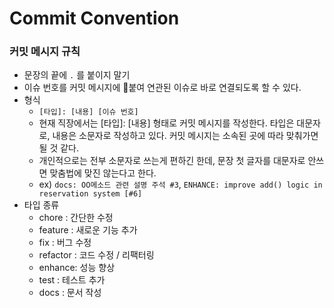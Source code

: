 # Commit Convention

### 커밋 메시지 규칙

* 문장의 끝에 `.` 를 붙이지 말기
* 이슈 번호를 커밋 메시지에 붙여 연관된 이슈로 바로 연결되도록 할 수 있다.
* 형식
  * `[타입]: [내용] [이슈 번호]`
  * 현재 직장에서는 \[타입]: \[내용] 형태로 커밋 메시지를 작성한다. 타입은 대문자로, 내용은 소문자로 작성하고 있다. 커밋 메시지는 소속된 곳에 따라 맞춰가면 될 것 같다.
  * 개인적으로는 전부 소문자로 쓰는게 편하긴 한데, 문장 첫 글자를 대문자로 안쓰면 맞춤법에 맞진 않는다고 한다.
  * ex) `docs: OO메소드 관련 설명 주석 #3`, `ENHANCE: improve add() logic in reservation system [#6]`
* 타입 종류
  * chore : 간단한 수정
  * feature : 새로운 기능 추가
  * fix : 버그 수정
  * refactor : 코드 수정 / 리팩터링
  * enhance: 성능 향상
  * test : 테스트 추가
  * docs : 문서 작성
